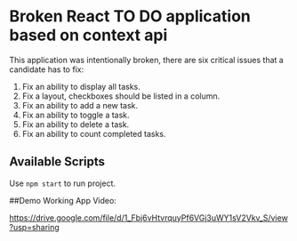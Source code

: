 # Broken React TO DO application based on context api

This application was intentionally broken, there are six critical issues that a candidate has to fix:

1. Fix an ability to display all tasks.
2. Fix a layout, checkboxes should be listed in a column.
3. Fix an ability to add a new task.
4. Fix an ability to toggle a task.
5. Fix an ability to delete a task.
6. Fix an ability to count completed tasks.

## Available Scripts

Use `npm start` to run project.

##Demo Working App Video:

https://drive.google.com/file/d/1_Fbj6vHtvrquyPf6VGj3uWY1sV2Vkv_S/view?usp=sharing
